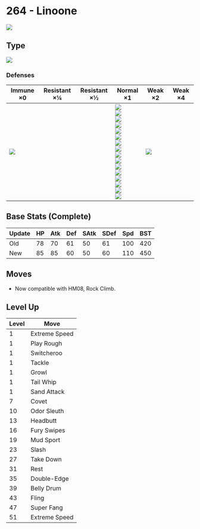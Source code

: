 # 264 - Linoone
![][264]

## Type

![][normal]

### Defenses

Immune ×0 | Resistant ×¼ | Resistant ×½ | Normal ×1 | Weak ×2 | Weak ×4
---       | ---          | ---          | ---       | ---     | ---
![][ghost]<br> | | | ![][normal]<br> ![][flying]<br> ![][poison]<br> ![][ground]<br> ![][rock]<br> ![][bug]<br> ![][steel]<br> ![][fire]<br> ![][water]<br> ![][grass]<br> ![][electric]<br> ![][psychic]<br> ![][ice]<br> ![][dragon]<br> ![][dark]<br> ![][fairy]<br> | ![][fighting]<br> | | 

## Base Stats (Complete)

Update | HP | Atk | Def | SAtk | SDef | Spd | BST
---    | ---| --- | --- | ---  | ---  | --- | ---
Old    | 78 |  70 |  61 |  50  |  61  |  100  |  420
New    | 85 |  85 |  60 |  50  |  60  |  110  |  450

## Moves

 - Now compatible with HM08, Rock Climb.

## Level Up

Level | Move
---   | ---
  1   | Extreme Speed
  1   | Play Rough
  1   | Switcheroo
  1   | Tackle
  1   | Growl
  1   | Tail Whip
  1   | Sand Attack
  7   | Covet
 10   | Odor Sleuth
 13   | Headbutt
 16   | Fury Swipes
 19   | Mud Sport
 23   | Slash
 27   | Take Down
 31   | Rest
 35   | Double-Edge
 39   | Belly Drum
 43   | Fling
 47   | Super Fang
 51   | Extreme Speed

[264]: ../img/pokemon/264.png
[normal]: ../img/types/normal.png
[fire]: ../img/types/fire.png
[fighting]: ../img/types/fighting.png
[water]: ../img/types/water.png
[flying]: ../img/types/flying.png
[grass]: ../img/types/grass.png
[poison]: ../img/types/poison.png
[electric]: ../img/types/electric.png
[ground]: ../img/types/ground.png
[psychic]: ../img/types/psychic.png
[rock]: ../img/types/rock.png
[ice]: ../img/types/ice.png
[bug]: ../img/types/bug.png
[dragon]: ../img/types/dragon.png
[ghost]: ../img/types/ghost.png
[dark]: ../img/types/dark.png
[steel]: ../img/types/steel.png
[fairy]: ../img/types/fairy.png
